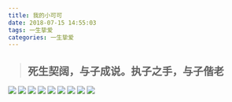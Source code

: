 ```yaml
---
title: 我的小可可
date: 2018-07-15 14:55:03
tags: 一生挚爱
categories: 一生挚爱
---
```


> ## 死生契阔，与子成说。执子之手，与子偕老


<img src="http://resource.cmdapps.com/2018/07/keke1.jpg">
<img src="http://resource.cmdapps.com/1.jpg">
<img src="http://resource.cmdapps.com/2018/07/keke2.jpg">
<img src="http://resource.cmdapps.com/2018/07/keke4.jpg">
<img src="http://resource.cmdapps.com/2018/07/keke5.jpg">
<img src="http://resource.cmdapps.com/2018/07/keke6.jpg">
<img src="http://resource.cmdapps.com/2018/07/keke7.jpg">
<img src="http://resource.cmdapps.com/2018/07/keke8.jpg">
<img src="http://resource.cmdapps.com/2018/07/keke9.jpg">
